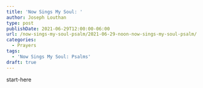 ```yaml
---
title: 'Now Sings My Soul: '
author: Joseph Louthan
type: post
publishDate: 2021-06-29T12:00:00-06:00
url: /now-sings-my-soul-psalm/2021-06-29-noon-now-sings-my-soul-psalm/
categories:
  - Prayers
tags:
  - 'Now Sings My Soul: Psalms'
draft: true
---
```

<div style="font-variant: small-caps;">

</div>
    start-here
